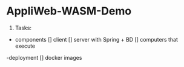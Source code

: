 # AppliWeb-WASM-Demo

1. Tasks: 
- components
[] client
[] server with Spring + BD
[] computers that execute

-deployment
[] docker images